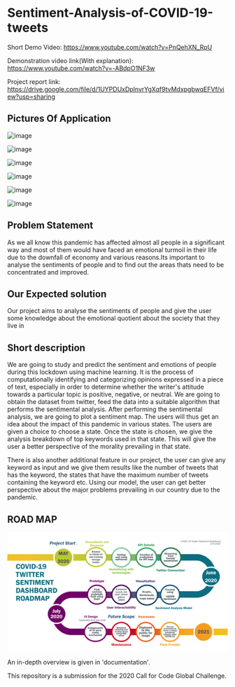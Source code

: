 # Sentiment-Analysis-of-COVID-19-tweets
Short Demo Video: https://www.youtube.com/watch?v=PnQehXN_RpU

Demonstration video link(With explanation): https://www.youtube.com/watch?v=-ABdpO1NF3w

Project report link: https://drive.google.com/file/d/1UYPDUxDpInvrYgXqf9tvMdxpgbwqEFVf/view?usp=sharing

## Pictures Of Application

![image](https://user-images.githubusercontent.com/61049979/176559870-018d0445-aa77-467b-8760-803f82b324f7.png)

![image](https://user-images.githubusercontent.com/61049979/176559945-18566adf-df9a-4ab6-b46f-f84574567061.png)

![image](https://user-images.githubusercontent.com/61049979/176560008-4230afc3-125b-4a88-8c90-a1a9614dc39a.png)

![image](https://user-images.githubusercontent.com/61049979/176560087-a892f5ae-8453-4509-a310-1ff8ecb4d255.png)

![image](https://user-images.githubusercontent.com/61049979/176560155-b31ec3dd-1bc0-4ac0-b439-cf5e0dc055b9.png)

![image](https://user-images.githubusercontent.com/61049979/176560220-a01a092c-1b02-49ad-850b-97c076f6f063.png)


## Problem Statement 
 As we all know this pandemic has affected almost all people in a significant way and most of them would have faced an emotional turmoil in their life due to the downfall of     economy and various reasons.Its important to analyse the sentiments of people and to find out the areas thats need to be concentrated and improved.

## Our Expected solution

Our project aims to analyse the sentiments of people and give the user some knowledge about the emotional quotient about the society that they live in

## Short description

We are going to study and predict the sentiment and emotions of people during this lockdown using machine learning. It is the process of computationally identifying and categorizing opinions expressed in a piece of text, especially in order to determine whether the writer's attitude towards a particular topic is positive, negative, or neutral. We are going to obtain the dataset from twitter, feed the data into a suitable algorithm that performs the sentimental analysis. After performing the sentimental analysis, we are going to plot a sentiment map. The users will thus get an idea about the impact of this pandemic in various states. The users are given a choice to choose a state. Once the state is chosen, we give the analysis breakdown of top keywords used in that state. This will give the user a better perspective of the morality prevailing in that state.
 
There is also another additional feature in our project, the user can give any keyword as input and we give them results like the number of tweets that has the keyword, the states that have the maximum number of tweets containing the keyword etc. Using our model, the user can get better perspective about the major problems prevailing in our country due to the pandemic.


## ROAD MAP

![alt text](https://github.com/Zualemo-xo/COVID-19-Twitter-Sentiment-Dashboard/blob/master/Roadmap_CFC.PNG?raw=true)


An in-depth overview is given in 'documentation'.

This repository is a submission for the 2020 Call for Code Global Challenge.



